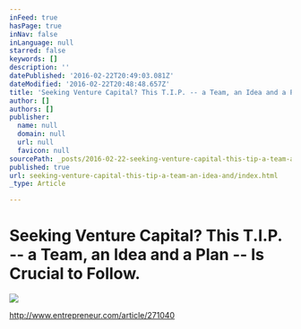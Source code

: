 ```yaml
---
inFeed: true
hasPage: true
inNav: false
inLanguage: null
starred: false
keywords: []
description: ''
datePublished: '2016-02-22T20:49:03.081Z'
dateModified: '2016-02-22T20:48:48.657Z'
title: 'Seeking Venture Capital? This T.I.P. -- a Team, an Idea and a Plan -- Is Crucial to Follow.'
author: []
authors: []
publisher:
  name: null
  domain: null
  url: null
  favicon: null
sourcePath: _posts/2016-02-22-seeking-venture-capital-this-tip-a-team-an-idea-and.md
published: true
url: seeking-venture-capital-this-tip-a-team-an-idea-and/index.html
_type: Article

---
```

# Seeking Venture Capital? This T.I.P. -- a Team, an Idea and a Plan -- Is Crucial to Follow.
![](https://the-grid-user-content.s3-us-west-2.amazonaws.com/d42c4cb6-8add-40c5-a139-ff99cb202731.jpg)

http://www.entrepreneur.com/article/271040